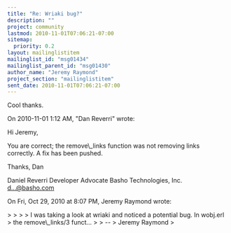 ```yaml
---
title: "Re: Wriaki bug?"
description: ""
project: community
lastmod: 2010-11-01T07:06:21-07:00
sitemap:
  priority: 0.2
layout: mailinglistitem
mailinglist_id: "msg01434"
mailinglist_parent_id: "msg01430"
author_name: "Jeremy Raymond"
project_section: "mailinglistitem"
sent_date: 2010-11-01T07:06:21-07:00
---
```



Cool thanks.

On 2010-11-01 1:12 AM, "Dan Reverri"  wrote:

Hi Jeremy,

You are correct; the remove\\_links function was not removing links correctly.
A fix has been pushed.

Thanks,
Dan

Daniel Reverri
Developer Advocate
Basho Technologies, Inc.
d...@basho.com


On Fri, Oct 29, 2010 at 8:07 PM, Jeremy Raymond  wrote:

&gt; &gt;
&gt; &gt; I was taking a look at wriaki and noticed a potential bug. In wobj.erl
&gt; the remove\\_links/3 funct...
&gt;
&gt; --
&gt; Jeremy Raymond
&gt;

